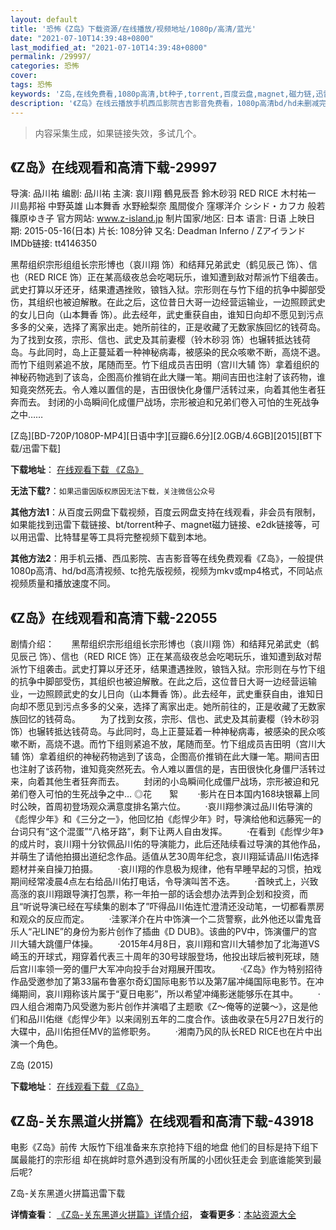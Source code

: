 ```yaml
---
layout: default
title: '恐怖《Z岛》下载资源/在线播放/视频地址/1080p/高清/蓝光'
date: "2021-07-10T14:39:48+0800"
last_modified_at: "2021-07-10T14:39:48+0800"
permalink: /29997/
categories: 恐怖
cover:
tags: 恐怖
keywords: 'Z岛,在线免费看,1080p高清,bt种子,torrent,百度云盘,magnet,磁力链,迅雷下载资源'
description: '《Z岛》在线云播放手机西瓜影院吉吉影音免费看，1080p高清bd/hd未删减完整版和tc抢先枪版，mkv/mp4格式，附带bt/torrent种子、magnet/磁力链、百度云盘、网盘资源迅雷下载链接'
---
```


>内容采集生成，如果链接失效，多试几个。


## 《Z岛》在线观看和高清下载-29997

导演: 品川祐 编剧: 品川祐 主演: 哀川翔 鶴見辰吾 鈴木砂羽 RED RICE 木村祐一 川島邦裕 中野英雄 山本舞香 水野絵梨奈 風間俊介 窪塚洋介 シシド・カフカ 般若 篠原ゆき子 官方网站: www.z-island.jp 制片国家/地区: 日本 语言: 日语 上映日期: 2015-05-16(日本) 片长: 108分钟 又名: Deadman Inferno / Zアイランド IMDb链接: tt4146350

黑帮组织宗形组组长宗形博也（哀川翔 饰）和结拜兄弟武史（鹤见辰己 饰）、信也（RED RICE 饰）正在某高级夜总会吃喝玩乐，谁知遭到敌对帮派竹下组袭击。武史打算以牙还牙，结果遭遇挫败，锒铛入狱。宗形则在与竹下组的抗争中脚部受伤，其组织也被迫解散。在此之后，这位昔日大哥一边经营运输业，一边照顾武史的女儿日向（山本舞香 饰）。此去经年，武史重获自由，谁知日向却不愿见到污点多多的父亲，选择了离家出走。她所前往的，正是收藏了无数家族回忆的钱荷岛。 为了找到女孩，宗形、信也、武史及其前妻樱（铃木砂羽 饰）也辗转抵达钱荷岛。与此同时，岛上正蔓延着一种神秘病毒，被感染的民众咳嗽不断，高烧不退。而竹下组则紧追不放，尾随而至。竹下组成员吉田明（宫川大辅 饰）拿着组织的神秘药物逃到了该岛，企图高价推销在此大赚一笔。期间吉田也注射了该药物，谁知竟突然死去。令人难以置信的是，吉田很快化身僵尸活转过来，向着其他生者狂奔而去。 封闭的小岛瞬间化成僵尸战场，宗形被迫和兄弟们卷入可怕的生死战争之中……


[Z岛][BD-720P/1080P-MP4][日语中字][豆瓣6.6分][2.0GB/4.6GB][2015][BT下载/迅雷下载]

**下载地址**： [在线观看下载 《Z岛》](https://www.btdx8.com/torrent/z_island_2015.html) 


**无法下载?**：`如果迅雷因版权原因无法下载，关注微信公众号 `

**其他方法1**：从百度云网盘下载视频，百度云网盘支持在线观看，非会员有限制，如果能找到迅雷下载链接、bt/torrent种子、magnet磁力链接、e2dk链接等，可以用迅雷、比特彗星等工具将完整视频下载到本地。

**其他方法2**：用手机云播、西瓜影院、吉吉影音等在线免费观看《Z岛》，一般提供1080p高清、hd/bd高清视频、tc抢先版视频，视频为mkv或mp4格式，不同站点视频质量和播放速度不同。


## 《Z岛》在线观看和高清下载-22055

剧情介绍：       黑帮组织宗形组组长宗形博也（哀川翔 饰）和结拜兄弟武史（鹤见辰己 饰）、信也（RED RICE 饰）正在某高级夜总会吃喝玩乐，谁知遭到敌对帮派竹下组袭击。武史打算以牙还牙，结果遭遇挫败，锒铛入狱。宗形则在与竹下组的抗争中脚部受伤，其组织也被迫解散。在此之后，这位昔日大哥一边经营运输业，一边照顾武史的女儿日向（山本舞香 饰）。此去经年，武史重获自由，谁知日向却不愿见到污点多多的父亲，选择了离家出走。她所前往的，正是收藏了无数家族回忆的钱荷岛。          为了找到女孩，宗形、信也、武史及其前妻樱（铃木砂羽 饰）也辗转抵达钱荷岛。与此同时，岛上正蔓延着一种神秘病毒，被感染的民众咳嗽不断，高烧不退。而竹下组则紧追不放，尾随而至。竹下组成员吉田明（宫川大辅 饰）拿着组织的神秘药物逃到了该岛，企图高价推销在此大赚一笔。期间吉田也注射了该药物，谁知竟突然死去。令人难以置信的是，吉田很快化身僵尸活转过来，向着其他生者狂奔而去。          封闭的小岛瞬间化成僵尸战场，宗形被迫和兄弟们卷入可怕的生死战争之中…   ◎花　　絮          ·影片在日本国内168块银幕上同时公映，首周初登场观众满意度排名第六位。          ·哀川翔参演过品川佑导演的《彪悍少年》和《三分之一》，他回忆拍《彪悍少年》时，导演给他和远藤宪一的台词只有“这个混蛋”“八格牙路”，剩下让两人自由发挥。          ·在看到《彪悍少年》的成片时，哀川翔十分钦佩品川佑的导演能力，此后还陆续看过导演的其他作品，并萌生了请他拍摄出道纪念作品。适值从艺30周年纪念，哀川翔延请品川佑选择题材并亲自操刀拍摄。          ·哀川翔的作息极为规律，他有早睡早起的习惯，拍戏期间经常凌晨4点左右给品川佑打电话，令导演叫苦不迭。          ·首映式上，兴致高涨的哀川翔跟导演打包票，称一年拍一部的话会想办法弄到企划和投资，而且“听说导演已经在写续集的剧本了”吓得品川佑连忙澄清还没动笔，一切都看票房和观众的反应而定。          ·洼冢洋介在片中饰演一个二货警察，此外他还以雷鬼音乐人“卍LINE”的身份为影片创作了插曲《D DUB》。该曲的PV中，饰演僵尸的宫川大辅大跳僵尸体操。          ·2015年4月8日，哀川翔和宫川大辅参加了北海道VS崎玉的开球式，翔穿着代表三十周年的30号球服登场，他投出球后被判死球，随后宫川率领一旁的僵尸大军冲向投手台对翔展开围攻。          ·《Z岛》作为特别招待作品受邀参加了第33届布鲁塞尔奇幻国际电影节以及第7届冲绳国际电影节。在冲绳期间，哀川翔称该片属于“夏日电影”，所以希望冲绳影迷能够乐在其中。          ·四人组合湘南乃风受邀为影片创作并演唱了主题歌《Z～俺等的逆襲～》，这是他们和品川佑继《彪悍少年》以来阔别五年的二度合作。该曲收录在5月27日发行的大碟中，品川佑担任MV的监修职务。          ·湘南乃风的队长RED RICE也在片中出演一个角色。


Z岛 (2015)

**下载地址**： [在线观看下载 《Z岛》](https://www.btbtdy.me/btdy/dy761.html) 


## 《Z岛-关东黑道火拼篇》在线观看和高清下载-43918

电影《Z岛》前传 大阪竹下组准备来东京抢持下组的地盘 他们的目标是持下组下属最能打的宗形组 却在挑衅时意外遇到没有所属的小团伙狂走会 到底谁能笑到最后呢?


Z岛-关东黑道火拼篇迅雷下载

**详情查看**： [《Z岛-关东黑道火拼篇》详情介绍](/movie/43918/)， **查看更多**：[本站资源大全](/movie/t/all/)

